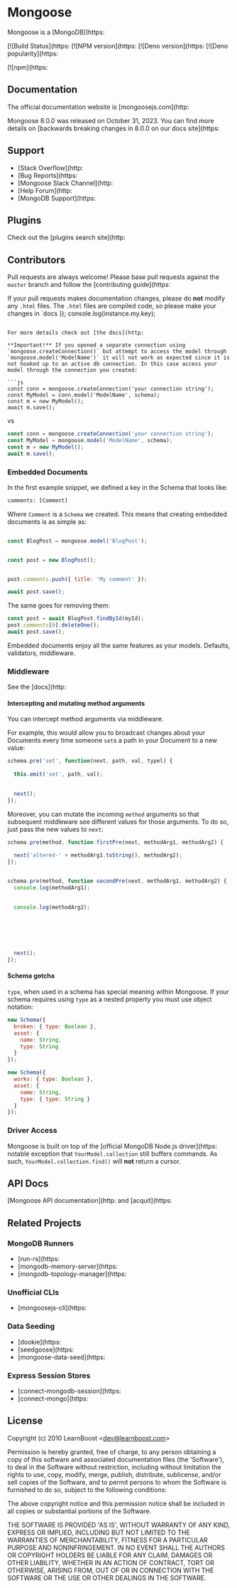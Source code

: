 # Mongoose

Mongoose is a [MongoDB](https:

[![Build Status](https:
[![NPM version](https:
[![Deno version](https:
[![Deno popularity](https:

[![npm](https:

## Documentation

The official documentation website is [mongoosejs.com](http:

Mongoose 8.0.0 was released on October 31, 2023. You can find more details on [backwards breaking changes in 8.0.0 on our docs site](https:

## Support

* [Stack Overflow](http:
* [Bug Reports](https:
* [Mongoose Slack Channel](http:
* [Help Forum](http:
* [MongoDB Support](https:

## Plugins

Check out the [plugins search site](http:

## Contributors

Pull requests are always welcome! Please base pull requests against the `master`
branch and follow the [contributing guide](https:

If your pull requests makes documentation changes, please do **not**
modify any `.html` files. The `.html` files are compiled code, so please make
your changes in `docs });
console.log(instance.my.key); 
```

For more details check out [the docs](http:

**Important!** If you opened a separate connection using `mongoose.createConnection()` but attempt to access the model through `mongoose.model('ModelName')` it will not work as expected since it is not hooked up to an active db connection. In this case access your model through the connection you created:

```js
const conn = mongoose.createConnection('your connection string');
const MyModel = conn.model('ModelName', schema);
const m = new MyModel();
await m.save(); 
```

vs

```js
const conn = mongoose.createConnection('your connection string');
const MyModel = mongoose.model('ModelName', schema);
const m = new MyModel();
await m.save(); 
```

### Embedded Documents

In the first example snippet, we defined a key in the Schema that looks like:

```txt
comments: [Comment]
```

Where `Comment` is a `Schema` we created. This means that creating embedded documents is as simple as:

```js

const BlogPost = mongoose.model('BlogPost');


const post = new BlogPost();


post.comments.push({ title: 'My comment' });

await post.save();
```

The same goes for removing them:

```js
const post = await BlogPost.findById(myId);
post.comments[0].deleteOne();
await post.save();
```

Embedded documents enjoy all the same features as your models. Defaults, validators, middleware.

### Middleware

See the [docs](http:

#### Intercepting and mutating method arguments

You can intercept method arguments via middleware.

For example, this would allow you to broadcast changes about your Documents every time someone `set`s a path in your Document to a new value:

```js
schema.pre('set', function(next, path, val, typel) {
  
  this.emit('set', path, val);

  
  next();
});
```

Moreover, you can mutate the incoming `method` arguments so that subsequent middleware see different values for those arguments. To do so, just pass the new values to `next`:

```js
schema.pre(method, function firstPre(next, methodArg1, methodArg2) {
  
  next('altered-' + methodArg1.toString(), methodArg2);
});


schema.pre(method, function secondPre(next, methodArg1, methodArg2) {
  console.log(methodArg1);
  

  console.log(methodArg2);
  

  
  
  
  
  next();
});
```

#### Schema gotcha

`type`, when used in a schema has special meaning within Mongoose. If your schema requires using `type` as a nested property you must use object notation:

```js
new Schema({
  broken: { type: Boolean },
  asset: {
    name: String,
    type: String 
  }
});

new Schema({
  works: { type: Boolean },
  asset: {
    name: String,
    type: { type: String } 
  }
});
```

### Driver Access

Mongoose is built on top of the [official MongoDB Node.js driver](https:
notable exception that `YourModel.collection` still buffers
commands. As such, `YourModel.collection.find()` will **not**
return a cursor.

## API Docs

[Mongoose API documentation](http:
and [acquit](https:

## Related Projects

### MongoDB Runners

* [run-rs](https:
* [mongodb-memory-server](https:
* [mongodb-topology-manager](https:

### Unofficial CLIs

* [mongoosejs-cli](https:

### Data Seeding

* [dookie](https:
* [seedgoose](https:
* [mongoose-data-seed](https:

### Express Session Stores

* [connect-mongodb-session](https:
* [connect-mongo](https:

## License

Copyright (c) 2010 LearnBoost &lt;dev@learnboost.com&gt;

Permission is hereby granted, free of charge, to any person obtaining
a copy of this software and associated documentation files (the
'Software'), to deal in the Software without restriction, including
without limitation the rights to use, copy, modify, merge, publish,
distribute, sublicense, and/or sell copies of the Software, and to
permit persons to whom the Software is furnished to do so, subject to
the following conditions:

The above copyright notice and this permission notice shall be
included in all copies or substantial portions of the Software.

THE SOFTWARE IS PROVIDED 'AS IS', WITHOUT WARRANTY OF ANY KIND,
EXPRESS OR IMPLIED, INCLUDING BUT NOT LIMITED TO THE WARRANTIES OF
MERCHANTABILITY, FITNESS FOR A PARTICULAR PURPOSE AND NONINFRINGEMENT.
IN NO EVENT SHALL THE AUTHORS OR COPYRIGHT HOLDERS BE LIABLE FOR ANY
CLAIM, DAMAGES OR OTHER LIABILITY, WHETHER IN AN ACTION OF CONTRACT,
TORT OR OTHERWISE, ARISING FROM, OUT OF OR IN CONNECTION WITH THE
SOFTWARE OR THE USE OR OTHER DEALINGS IN THE SOFTWARE.
